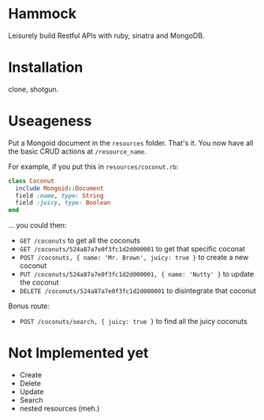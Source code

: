 # Hammock
Leisurely build Restful APIs with ruby, sinatra and MongoDB.

# Installation
clone, shotgun.

# Useageness
Put a Mongoid document in the `resources` folder. That's it. You now have all the basic CRUD actions at `/resource_name`.

For example, if you put this in `resources/coconut.rb`:

```ruby
class Coconut
  include Mongoid::Document
  field :name, type: String
  field :juicy, type: Boolean
end
```

... you could then:

- `GET /coconuts` to get all the coconuts
- `GET /coconuts/524a87a7e0f3fc1d2d000001` to get that specific coconat
- `POST /coconuts, { name: 'Mr. Brown', juicy: true }` to create a new coconut
- `PUT /coconuts/524a87a7e0f3fc1d2d000001, { name: 'Nutty' }` to update the coconut
- `DELETE /coconuts/524a87a7e0f3fc1d2d000001` to disintegrate that coconut

Bonus route:

- `POST /coconuts/search, { juicy: true }` to find all the juicy coconuts

# Not Implemented yet
- Create
- Delete
- Update
- Search
- nested resources (meh.)
